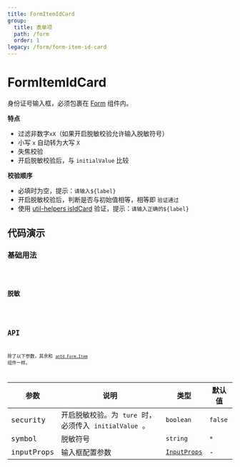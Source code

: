 ```yaml
---
title: FormItemIdCard
group:
  title: 表单项
  path: /form
  order: 1
legacy: /form/form-item-id-card
---
```


# FormItemIdCard

身份证号输入框，必须包裹在 [Form](https://ant-design.gitee.io/components/form-cn/) 组件内。

**特点**

- 过滤非数字`xX`（如果开启脱敏校验允许输入脱敏符号）
- 小写 `x` 自动转为大写 `X`
- 失焦校验
- 开启脱敏校验后，与 `initialValue` 比较

**校验顺序**

- 必填时为空，提示：`请输入${label}`
- 开启脱敏校验后，判断是否与初始值相等，相等即 `验证通过`
- 使用 [util-helpers isIdCard](https://doly-dev.github.io/util-helpers/module-Validator.html#.isIdCard) 验证，提示：`请输入正确的${label}`

## 代码演示

### 基础用法

<code src="./demos/Demo1.tsx" />

### 脱敏

<code src="./demos/Demo2.tsx" />

## API

除了以下参数，其余和 [`antd Form.Item`](https://ant-design.gitee.io/components/form-cn/#Form.Item) 组件一样。

参数 | 说明 | 类型 | 默认值 |
------------- | ------------- | ------------- | ------------- |
security  | 开启脱敏校验。为 `ture` 时，必须传入 `initialValue` 。 | `boolean` | `false` |
symbol  | 脱敏符号 | `string` | `*` |
inputProps  | 输入框配置参数 | [`InputProps`](https://ant-design.gitee.io/components/input-cn/#Input) | - |